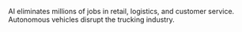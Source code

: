 AI eliminates millions of jobs in retail, logistics, and customer service. Autonomous vehicles disrupt the trucking industry.
